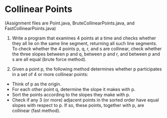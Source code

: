# Collinear Points
(Assignment files are Point.java, BruteCollinearPoints.java, and FastCollinearPoints.java)

1. Write a program that examines 4 points at a time and checks whether they all lie on the same line segment, 
returning all such line segments. To check whether the 4 points p, q, r, and s are collinear, 
check whether the three slopes between p and q, between p and r, and between p and s are all equal (brute force method).

2. Given a point p, the following method determines whether p participates in a set of 4 or more collinear points:
  - Think of p as the origin.
  - For each other point q, determine the slope it makes with p.
  - Sort the points according to the slopes they make with p.
  - Check if any 3 (or more) adjacent points in the sorted order have equal slopes with respect to p.
If so, these points, together with p, are collinear (fast method).
